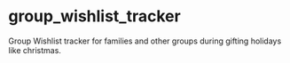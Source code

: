 # group_wishlist_tracker
Group Wishlist tracker for families and other groups during gifting holidays like christmas.
